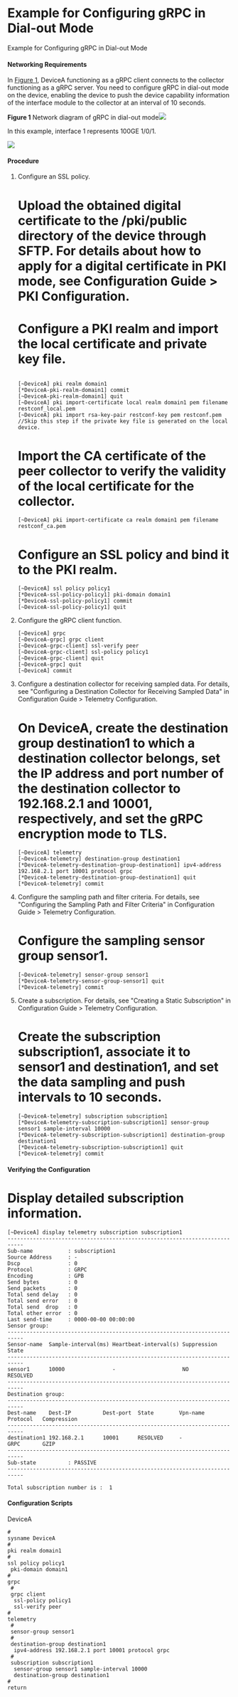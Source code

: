 Example for Configuring gRPC in Dial-out Mode
=============================================

Example for Configuring gRPC in Dial-out Mode

#### Networking Requirements

In [Figure 1](#EN-US_TASK_0000001513165810__fig168713817385), DeviceA functioning as a gRPC client connects to the collector functioning as a gRPC server. You need to configure gRPC in dial-out mode on the device, enabling the device to push the device capability information of the interface module to the collector at an interval of 10 seconds.

**Figure 1** Network diagram of gRPC in dial-out mode![](public_sys-resources/note_3.0-en-us.png) 

In this example, interface 1 represents 100GE 1/0/1.


  
![](figure/en-us_image_0000001564006077.png)

#### Procedure

1. Configure an SSL policy.
   
   
   
   # Upload the obtained digital certificate to the **/pki/public** directory of the device through SFTP. For details about how to apply for a digital certificate in PKI mode, see Configuration Guide > PKI Configuration.
   
   # Configure a PKI realm and import the local certificate and private key file.
   
   ```
   
   [~DeviceA] pki realm domain1
   [*DeviceA-pki-realm-domain1] commit
   [~DeviceA-pki-realm-domain1] quit
   [~DeviceA] pki import-certificate local realm domain1 pem filename restconf_local.pem
   [~DeviceA] pki import rsa-key-pair restconf-key pem restconf.pem //Skip this step if the private key file is generated on the local device.
   ```
   
   # Import the CA certificate of the peer collector to verify the validity of the local certificate for the collector.
   
   ```
   [~DeviceA] pki import-certificate ca realm domain1 pem filename restconf_ca.pem
   ```
   
   # Configure an SSL policy and bind it to the PKI realm.
   
   
   
   ```
   [~DeviceA] ssl policy policy1
   [*DeviceA-ssl-policy-policy1] pki-domain domain1
   [*DeviceA-ssl-policy-policy1] commit
   [~DeviceA-ssl-policy-policy1] quit
   ```
2. Configure the gRPC client function.
   
   
   ```
   [~DeviceA] grpc
   [~DeviceA-grpc] grpc client
   [~DeviceA-grpc-client] ssl-verify peer
   [~DeviceA-grpc-client] ssl-policy policy1
   [~DeviceA-grpc-client] quit
   [~DeviceA-grpc] quit
   [~DeviceA] commit
   ```
3. Configure a destination collector for receiving sampled data. For details, see "Configuring a Destination Collector for Receiving Sampled Data" in Configuration Guide > Telemetry Configuration.
   
   
   
   # On DeviceA, create the destination group **destination1** to which a destination collector belongs, set the IP address and port number of the destination collector to 192.168.2.1 and 10001, respectively, and set the gRPC encryption mode to TLS.
   
   ```
   [~DeviceA] telemetry
   [~DeviceA-telemetry] destination-group destination1
   [*DeviceA-telemetry-destination-group-destination1] ipv4-address 192.168.2.1 port 10001 protocol grpc
   [*DeviceA-telemetry-destination-group-destination1] quit
   [*DeviceA-telemetry] commit
   ```
4. Configure the sampling path and filter criteria. For details, see "Configuring the Sampling Path and Filter Criteria" in Configuration Guide > Telemetry Configuration.
   
   
   
   # Configure the sampling sensor group **sensor1**.
   
   ```
   [~DeviceA-telemetry] sensor-group sensor1
   [*DeviceA-telemetry-sensor-group-sensor1] quit
   [*DeviceA-telemetry] commit
   ```
5. Create a subscription. For details, see "Creating a Static Subscription" in Configuration Guide > Telemetry Configuration.
   
   
   
   # Create the subscription **subscription1**, associate it to **sensor1** and **destination1**, and set the data sampling and push intervals to 10 seconds.
   
   ```
   [~DeviceA-telemetry] subscription subscription1
   [*DeviceA-telemetry-subscription-subscription1] sensor-group sensor1 sample-interval 10000
   [*DeviceA-telemetry-subscription-subscription1] destination-group destination1
   [*DeviceA-telemetry-subscription-subscription1] quit
   [*DeviceA-telemetry] commit
   ```

#### Verifying the Configuration

# Display detailed subscription information.

```
[~DeviceA] display telemetry subscription subscription1
---------------------------------------------------------------------------     
Sub-name           : subscription1                                              
Source Address     : -                                                          
Dscp               : 0                                                          
Protocol           : GRPC                                                       
Encoding           : GPB                                                        
Send bytes         : 0                                                          
Send packets       : 0                                                          
Total send delay   : 0                                                          
Total send error   : 0                                                          
Total send  drop   : 0                                                          
Total other error  : 0                                                          
Last send-time     : 0000-00-00 00:00:00                                        
Sensor group:                                                                   
---------------------------------------------------------------------------     
Sensor-name  Sample-interval(ms) Heartbeat-interval(s) Suppression State        
---------------------------------------------------------------------------     
sensor1      10000               -                     NO          RESOLVED     
---------------------------------------------------------------------------     
Destination group:                                                              
---------------------------------------------------------------------------     
Dest-name    Dest-IP          Dest-port  State        Vpn-name      Protocol   Compression
---------------------------------------------------------------------------     
destination1 192.168.2.1      10001      RESOLVED     -             GRPC       GZIP
---------------------------------------------------------------------------     
Sub-state          : PASSIVE                                                    
---------------------------------------------------------------------------     

Total subscription number is :  1  
```

#### Configuration Scripts

DeviceA

```
#
sysname DeviceA
#
pki realm domain1
#
ssl policy policy1
 pki-domain domain1
#
grpc
 #
 grpc client 
  ssl-policy policy1
  ssl-verify peer
#
telemetry
 #
 sensor-group sensor1 
 #
 destination-group destination1
  ipv4-address 192.168.2.1 port 10001 protocol grpc
 #
 subscription subscription1
  sensor-group sensor1 sample-interval 10000
  destination-group destination1
#
return
```